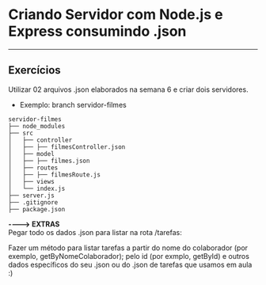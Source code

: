 # Criando Servidor com Node.js e Express consumindo .json
_______________________

## Exercícios  
Utilizar 02 arquivos .json elaborados na semana 6 e criar dois servidores.

- Exemplo:
branch servidor-filmes

```
servidor-filmes
├── node_modules
├── src
│   ├── controller
│   ├── ├── filmesController.json
│   ├── model
│   ├── ├── filmes.json
│   ├── routes
│   ├── ├── filmesRoute.js
│   ├── views
│   └── index.js
├── server.js
├── .gitignore
├── package.json
```
 
**----> EXTRAS**  
Pegar todo os dados .json para listar na rota /tarefas:

Fazer um método para listar tarefas a partir do nome do colaborador (por exemplo, getByNomeColaborador); pelo id (por exmplo, getById) e outros dados específicos do seu .json ou do .json de tarefas que usamos em aula :)
